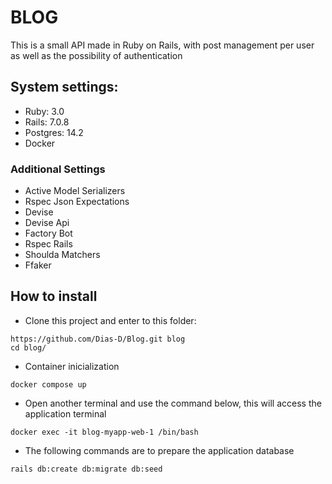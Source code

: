 # BLOG

This is a small API made in Ruby on Rails, ​​with post management per user as well as the possibility of authentication

## System settings: 
* Ruby: 3.0
* Rails: 7.0.8
* Postgres: 14.2
* Docker

### Additional Settings
* Active Model Serializers
* Rspec Json Expectations
* Devise
* Devise Api
* Factory Bot
* Rspec Rails
* Shoulda Matchers
* Ffaker

## How to install
* Clone this project and enter to this folder:
```
https://github.com/Dias-D/Blog.git blog
cd blog/
```
* Container inicialization
```
docker compose up
```
* Open another terminal and use the command below, this will access the application terminal
```
docker exec -it blog-myapp-web-1 /bin/bash
```
* The following commands are to prepare the application database
```
rails db:create db:migrate db:seed
```
